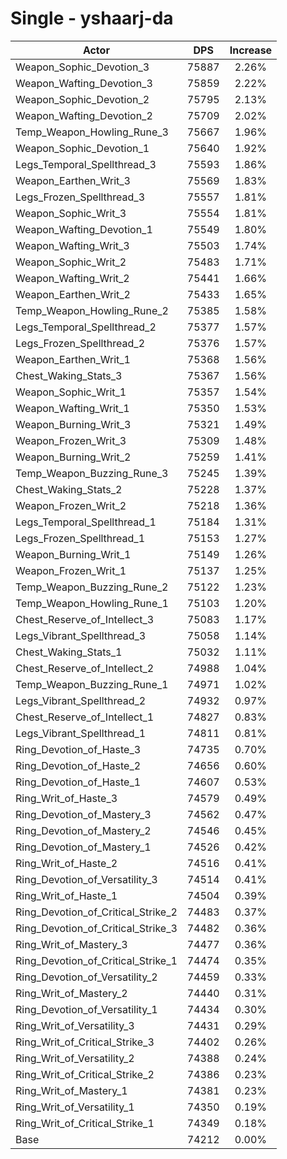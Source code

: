 # Single - yshaarj-da
| Actor | DPS | Increase |
|---|:---:|:---:|
|Weapon_Sophic_Devotion_3|75887|2.26%|
|Weapon_Wafting_Devotion_3|75859|2.22%|
|Weapon_Sophic_Devotion_2|75795|2.13%|
|Weapon_Wafting_Devotion_2|75709|2.02%|
|Temp_Weapon_Howling_Rune_3|75667|1.96%|
|Weapon_Sophic_Devotion_1|75640|1.92%|
|Legs_Temporal_Spellthread_3|75593|1.86%|
|Weapon_Earthen_Writ_3|75569|1.83%|
|Legs_Frozen_Spellthread_3|75557|1.81%|
|Weapon_Sophic_Writ_3|75554|1.81%|
|Weapon_Wafting_Devotion_1|75549|1.80%|
|Weapon_Wafting_Writ_3|75503|1.74%|
|Weapon_Sophic_Writ_2|75483|1.71%|
|Weapon_Wafting_Writ_2|75441|1.66%|
|Weapon_Earthen_Writ_2|75433|1.65%|
|Temp_Weapon_Howling_Rune_2|75385|1.58%|
|Legs_Temporal_Spellthread_2|75377|1.57%|
|Legs_Frozen_Spellthread_2|75376|1.57%|
|Weapon_Earthen_Writ_1|75368|1.56%|
|Chest_Waking_Stats_3|75367|1.56%|
|Weapon_Sophic_Writ_1|75357|1.54%|
|Weapon_Wafting_Writ_1|75350|1.53%|
|Weapon_Burning_Writ_3|75321|1.49%|
|Weapon_Frozen_Writ_3|75309|1.48%|
|Weapon_Burning_Writ_2|75259|1.41%|
|Temp_Weapon_Buzzing_Rune_3|75245|1.39%|
|Chest_Waking_Stats_2|75228|1.37%|
|Weapon_Frozen_Writ_2|75218|1.36%|
|Legs_Temporal_Spellthread_1|75184|1.31%|
|Legs_Frozen_Spellthread_1|75153|1.27%|
|Weapon_Burning_Writ_1|75149|1.26%|
|Weapon_Frozen_Writ_1|75137|1.25%|
|Temp_Weapon_Buzzing_Rune_2|75122|1.23%|
|Temp_Weapon_Howling_Rune_1|75103|1.20%|
|Chest_Reserve_of_Intellect_3|75083|1.17%|
|Legs_Vibrant_Spellthread_3|75058|1.14%|
|Chest_Waking_Stats_1|75032|1.11%|
|Chest_Reserve_of_Intellect_2|74988|1.04%|
|Temp_Weapon_Buzzing_Rune_1|74971|1.02%|
|Legs_Vibrant_Spellthread_2|74932|0.97%|
|Chest_Reserve_of_Intellect_1|74827|0.83%|
|Legs_Vibrant_Spellthread_1|74811|0.81%|
|Ring_Devotion_of_Haste_3|74735|0.70%|
|Ring_Devotion_of_Haste_2|74656|0.60%|
|Ring_Devotion_of_Haste_1|74607|0.53%|
|Ring_Writ_of_Haste_3|74579|0.49%|
|Ring_Devotion_of_Mastery_3|74562|0.47%|
|Ring_Devotion_of_Mastery_2|74546|0.45%|
|Ring_Devotion_of_Mastery_1|74526|0.42%|
|Ring_Writ_of_Haste_2|74516|0.41%|
|Ring_Devotion_of_Versatility_3|74514|0.41%|
|Ring_Writ_of_Haste_1|74504|0.39%|
|Ring_Devotion_of_Critical_Strike_2|74483|0.37%|
|Ring_Devotion_of_Critical_Strike_3|74482|0.36%|
|Ring_Writ_of_Mastery_3|74477|0.36%|
|Ring_Devotion_of_Critical_Strike_1|74474|0.35%|
|Ring_Devotion_of_Versatility_2|74459|0.33%|
|Ring_Writ_of_Mastery_2|74440|0.31%|
|Ring_Devotion_of_Versatility_1|74434|0.30%|
|Ring_Writ_of_Versatility_3|74431|0.29%|
|Ring_Writ_of_Critical_Strike_3|74402|0.26%|
|Ring_Writ_of_Versatility_2|74388|0.24%|
|Ring_Writ_of_Critical_Strike_2|74386|0.23%|
|Ring_Writ_of_Mastery_1|74381|0.23%|
|Ring_Writ_of_Versatility_1|74350|0.19%|
|Ring_Writ_of_Critical_Strike_1|74349|0.18%|
|Base|74212|0.00%|
